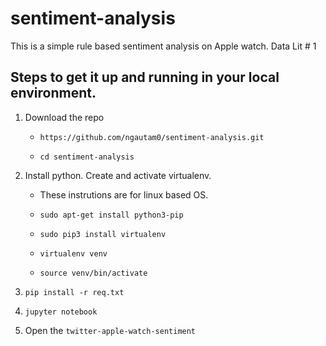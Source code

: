 # sentiment-analysis
This is a simple rule based sentiment analysis on Apple watch. Data Lit # 1

## Steps to get it up and running in your local environment.

1. Download the repo

    - `https://github.com/ngautam0/sentiment-analysis.git`

    - `cd sentiment-analysis`


2. Install python. Create and activate virtualenv.

    - These instrutions are for linux based OS.

    - `sudo apt-get install python3-pip`

    - `sudo pip3 install virtualenv `

    - `virtualenv venv `

    - `source venv/bin/activate`


3. `pip install -r req.txt`

4. `jupyter notebook`

5. Open the `twitter-apple-watch-sentiment`
